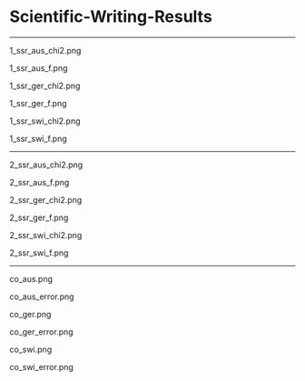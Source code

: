 # Scientific-Writing-Results

------------------------

1_ssr_aus_chi2.png

1_ssr_aus_f.png

1_ssr_ger_chi2.png

1_ssr_ger_f.png

1_ssr_swi_chi2.png

1_ssr_swi_f.png

------------------------

2_ssr_aus_chi2.png

2_ssr_aus_f.png

2_ssr_ger_chi2.png

2_ssr_ger_f.png

2_ssr_swi_chi2.png

2_ssr_swi_f.png

------------------------

co_aus.png

co_aus_error.png

co_ger.png

co_ger_error.png

co_swi.png

co_swi_error.png
